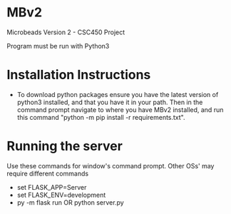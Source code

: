 # MBv2
Microbeads Version 2 - CSC450 Project

Program must be run with Python3

# Installation Instructions
* To download python packages ensure you have the latest version of python3 installed, and that you have it in your path. Then in the command prompt navigate to where you have MBv2 installed, and run this command "python -m pip install -r requirements.txt".

# Running the server
Use these commands for window's command prompt. Other OSs' may require different commands
* set FLASK_APP=Server
* set FLASK_ENV=development
* py -m flask run OR python server.py


